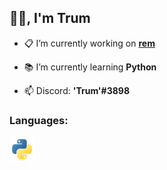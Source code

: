 <h2 align="left">✌🏻, I'm Trum</h2>

- 📋 I’m currently working on **[rem](https://ru.pinterest.com/pin/1008595279022068822/)**

- 📚 I’m currently learning **Python**

- 📫 Discord:  **'Trum'#3898**


<h3 align="left">Languages:</h3>
<a href="https://www.python.org" target="_blank"> <img src="https://raw.githubusercontent.com/devicons/devicon/master/icons/python/python-original.svg" alt="python" width="40" height="40"/> </a> </p>



